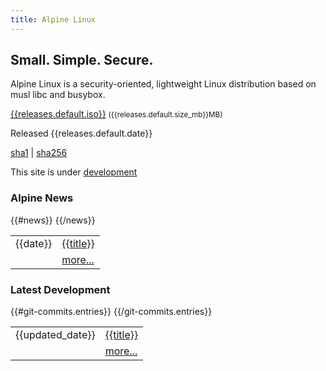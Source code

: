 ```yaml
---
title: Alpine Linux
---
```


<div class="widebar">
 <div class="block-left block-center">
   <h2>Small. Simple. Secure.</h2>
   <p>
    Alpine Linux is a security-oriented, lightweight Linux distribution
    based on musl libc and busybox.
   </p>
 </div>
 <div class="block-right block-center">
   <span class="icon-download" style="font-size:400%; color:green;"></span>
   <p>
    <a href="{{releases.default.iso_url}}">{{releases.default.iso}}</a>
    <small>({{releases.default.size_mb}}MB)</small>
   </p>
   <div class="block-small">
    <p>Released {{releases.default.date}}</p>
    <p>
     <a title="{{releases.default.sha1}}"
	href="{{releases.default.sha1_url}}">sha1</a>
     |
     <a title="{{releases.default.sha256}}"
	href="{{releases.default.sha256_url}}">sha256</a>
    </p>
   </div>
 </div>
 <p></p>
</div>

This site is under [development](http://git.alpinelinux.org/cgit/ncopa/mksite-alpine)

<div>
 <div class="block-left">
  <h3><span class="icon-rss-square"></span> Alpine News</h3>
  <table>
   {{#news}}
   <tr><td>{{date}}</td><td><a href="posts/{{html}}">{{title}}</a></td></tr>
   {{/news}}
   <tr><td>&nbsp;</td><td><a href="posts/">more...</a></td></tr>
  </table>
 </div>
 <div class="block-right">
  <h3><span class="icon-archive"></span> Latest Development</h3>
  <table>
   {{#git-commits.entries}}
   <tr>
    <td><time datetime="{{updated}}">{{updated_date}}</time></td>
    <td><a href="{{{link}}}">{{title}}</a></td>
   </tr>
   {{/git-commits.entries}}
   <tr><td>&nbsp;</td><td><a href="http://git.alpinelinux.org/cgit/aports/log">more...</a></td></tr>
 </table>
 </div>
</div>

